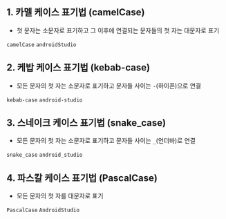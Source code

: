 ## 1. 카멜 케이스 표기법 (camelCase)

- 첫 문자는 소문자로 표기하고 그 이후에 연결되는 문자들의 첫 자는 대문자로 표기

`camelCase` `androidStudio`

## 2. 케밥 케이스 표기법 (kebab-case)

- 모든 문자의 첫 자는 소문자로 표기하고 문자들 사이는 `-`(하이픈)으로 연결

`kebab-case` `android-studio`

## 3. 스네이크 케이스 표기법 (snake_case)

- 모든 문자의 첫 자는 소문자로 표기하고 문자들 사이는 `_`(언더바)로 연결

`snake_case` `android_studio`

## 4. 파스칼 케이스 표기법 (PascalCase)

- 모든 문자의 첫 자를 대문자로 표기

`PascalCase` `AndroidStudio`